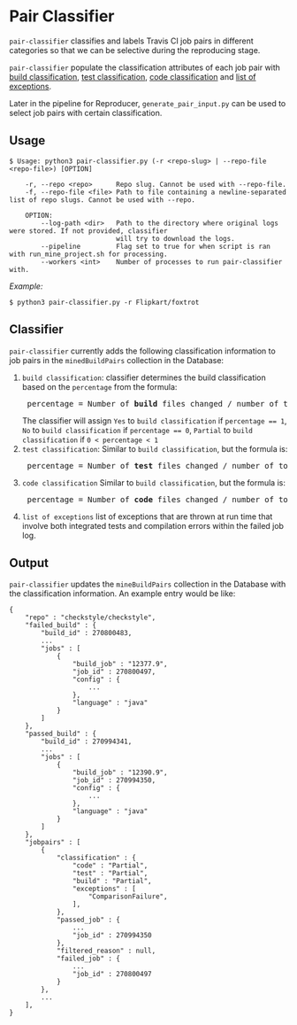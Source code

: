 # Pair Classifier
`pair-classifier` classifies and labels Travis CI job pairs in different categories so that we can be selective during the
reproducing stage.

`pair-classifier` populate the classification attributes of each job pair with [build classification](#classifier), [test classification](#classifier), [code classification](#classifier) and [list of exceptions](#classifier).

Later in the pipeline for Reproducer, `generate_pair_input.py` can be used to select job pairs with certain classification. 

## Usage
```
$ Usage: python3 pair-classifier.py (-r <repo-slug> | --repo-file <repo-file>) [OPTION]

    -r, --repo <repo>      Repo slug. Cannot be used with --repo-file.
    -f, --repo-file <file> Path to file containing a newline-separated list of repo slugs. Cannot be used with --repo.

    OPTION:
        --log-path <dir>   Path to the directory where original logs were stored. If not provided, classifier
                           will try to download the logs.
        --pipeline         Flag set to true for when script is ran with run_mine_project.sh for processing.
        --workers <int>    Number of processes to run pair-classifier with.
```
_Example:_
```
$ python3 pair-classifier.py -r Flipkart/foxtrot
```

## Classifier
`pair-classifier` currently adds the following classification information to job pairs in the `minedBuildPairs` collection 
in the Database:
1. `build classification`: classifier determines the build classification based on the `percentage` from the formula: 
    <pre>
    percentage = Number of <b>build</b> files changed / number of total files changed</pre>
    The classifier will assign `Yes` to `build classification` if `percentage == 1`, `No` to `build classification`
if `percentage == 0`, `Partial` to `build classification` if `0 < percentage < 1` 
1. `test classification`: Similar to `build classification`, but the formula is:
    <pre>
    percentage = Number of <b>test</b> files changed / number of total files changed</pre>
1. `code classification` Similar to `build classification`, but the formula is:
    <pre>
    percentage = Number of <b>code</b> files changed / number of total files changed</pre>
1. `list of exceptions` list of exceptions that are thrown at run time that involve both integrated tests and 
compilation errors within the failed job log.

## Output
`pair-classifier` updates the `mineBuildPairs` collection in the Database with the classification information.
An example entry would be like:
```
{
    "repo" : "checkstyle/checkstyle",
    "failed_build" : {
        "build_id" : 270800483,
        ...
        "jobs" : [
            {
                "build_job" : "12377.9",
                "job_id" : 270800497,
                "config" : {
                    ...
                },
                "language" : "java"
            }
        ]
    },
    "passed_build" : {
        "build_id" : 270994341,
        ...
        "jobs" : [
            {
                "build_job" : "12390.9",
                "job_id" : 270994350,
                "config" : {
                    ...
                },
                "language" : "java"
            }
        ]
    },
    "jobpairs" : [
        {
            "classification" : {
                "code" : "Partial",
                "test" : "Partial",
                "build" : "Partial",
                "exceptions" : [
                    "ComparisonFailure",
                ],
            },
            "passed_job" : {
                ...
                "job_id" : 270994350
            },
            "filtered_reason" : null,
            "failed_job" : {
                ...
                "job_id" : 270800497
            }
        },
        ...
    ],
}
```
